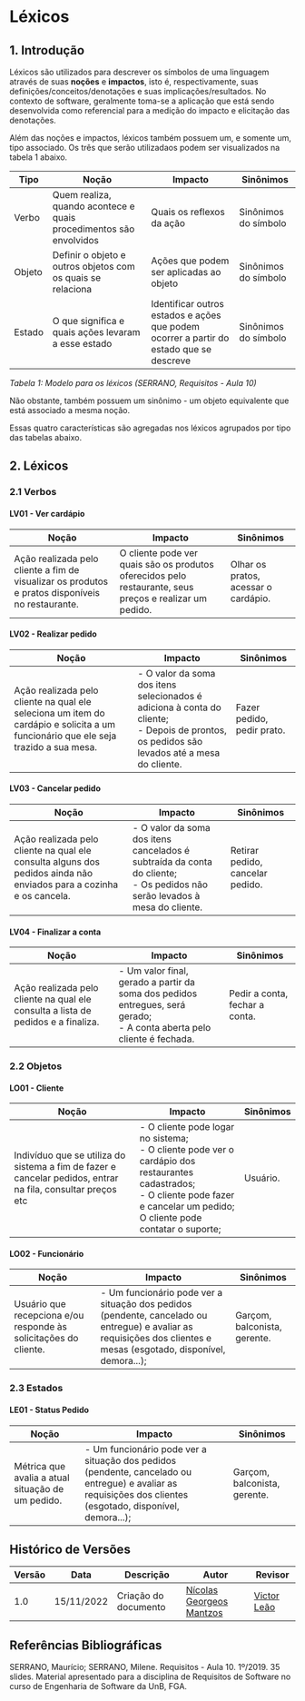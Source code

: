 # Léxicos

## 1. Introdução

Léxicos são utilizados para descrever os símbolos de uma linguagem através de suas **noções** e **impactos**, isto é, respectivamente, suas definições/conceitos/denotações e suas implicações/resultados. No contexto de software, geralmente toma-se a aplicação que está sendo desenvolvida como referencial para a medição do impacto e elicitação das denotações.

Além das noções e impactos, léxicos também possuem um, e somente um, tipo associado. Os três que serão utilizadaos podem ser visualizados na tabela 1 abaixo.

| Tipo   |  Noção                                                             |  Impacto                                                                                | Sinônimos            |
|--------|--------------------------------------------------------------------|-----------------------------------------------------------------------------------------|----------------------|
| Verbo  | Quem realiza, quando acontece e quais procedimentos são envolvidos | Quais os reflexos da ação                                                               | Sinônimos do símbolo |
| Objeto | Definir o objeto e outros objetos com os quais se relaciona        | Ações que podem ser aplicadas ao objeto                                                 | Sinônimos do símbolo |
| Estado | O que significa e quais ações levaram a esse estado                | Identificar outros estados e ações que podem ocorrer a partir do estado que se descreve | Sinônimos do símbolo |

_Tabela 1: Modelo para os léxicos (SERRANO, Requisitos - Aula 10)_

Não obstante, também possuem um sinônimo - um objeto equivalente que está associado a mesma noção.

Essas quatro características são agregadas nos léxicos agrupados por tipo das tabelas abaixo.

## 2. Léxicos

### 2.1 Verbos

#### LV01 - Ver cardápio

| Noção                                                                                            | Impacto                                                                                                 | Sinônimos                            |
|--------------------------------------------------------------------------------------------------|---------------------------------------------------------------------------------------------------------|--------------------------------------|
| Ação realizada pelo cliente a fim de visualizar os produtos e pratos disponíveis no restaurante. | O cliente pode ver quais são os produtos oferecidos pelo restaurante, seus preços e realizar um pedido. | Olhar os pratos, acessar o cardápio. |

#### LV02 - Realizar pedido

| Noção                                                                                                                              | Impacto                                                                                                                                         | Sinônimos                  |
|------------------------------------------------------------------------------------------------------------------------------------|-------------------------------------------------------------------------------------------------------------------------------------------------|----------------------------|
| Ação realizada pelo cliente na qual ele seleciona um item do cardápio e solicita a um funcionário que ele seja trazido a sua mesa. | - O valor da soma dos itens selecionados é adiciona à conta do cliente; <br> - Depois de prontos, os pedidos são levados até a mesa do cliente. | Fazer pedido, pedir prato. |

#### LV03 - Cancelar pedido

| Noção                                                                                                               | Impacto                                                                                                                        | Sinônimos                        |
|---------------------------------------------------------------------------------------------------------------------|--------------------------------------------------------------------------------------------------------------------------------|----------------------------------|
| Ação realizada pelo cliente na qual ele consulta alguns dos pedidos ainda não enviados para a cozinha e os cancela. | - O valor da soma dos itens cancelados é subtraída da conta do cliente; <br> - Os pedidos não serão levados à mesa do cliente. | Retirar pedido, cancelar pedido. |

#### LV04 - Finalizar a conta

| Noção                                                                             | Impacto                                                                                                                     | Sinônimos                      |
|-----------------------------------------------------------------------------------|-----------------------------------------------------------------------------------------------------------------------------|--------------------------------|
| Ação realizada pelo cliente na qual ele consulta a lista de pedidos e a finaliza. | - Um valor final, gerado a partir da soma dos pedidos entregues, será gerado; <br> - A conta aberta pelo cliente é fechada. | Pedir a conta, fechar a conta. |


### 2.2 Objetos

#### LO01 - Cliente

| Noção                                                                                                       | Impacto                                                                                                                                                                                        | Sinônimos |
|-------------------------------------------------------------------------------------------------------------|------------------------------------------------------------------------------------------------------------------------------------------------------------------------------------------------|-----------|
| Indivíduo que se utiliza do sistema a fim de fazer e cancelar pedidos, entrar na fila, consultar preços etc | - O cliente pode logar no sistema; <br> - O cliente pode ver o cardápio dos restaurantes cadastrados; <br> - O cliente pode fazer e cancelar um pedido; <br> O cliente pode contatar o suporte; | Usuário.  |

#### LO02 - Funcionário

| Noção                                                            | Impacto                                                                                                                                                     | Sinônimos                    |
|------------------------------------------------------------------|-------------------------------------------------------------------------------------------------------------------------------------------------------------|------------------------------|
| Usuário que recepciona e/ou responde às solicitações do cliente. | - Um funcionário pode ver a situação dos pedidos (pendente, cancelado ou entregue) e avaliar as requisições dos clientes e mesas (esgotado, disponível, demora...); | Garçom, balconista, gerente. |

### 2.3 Estados

#### LE01 - Status Pedido

| Noção                                             | Impacto                                                                                                                                                     | Sinônimos                    |
|---------------------------------------------------|-------------------------------------------------------------------------------------------------------------------------------------------------------------|------------------------------|
| Métrica que avalia a atual situação de um pedido. | - Um funcionário pode ver a situação dos pedidos (pendente, cancelado ou entregue) e avaliar as requisições dos clientes (esgotado, disponível, demora...); | Garçom, balconista, gerente. |

## Histórico de Versões

| Versão | Data       | Descrição            | Autor                    | Revisor |
| ------ |------------|----------------------|--------------------------|---------|
| 1.0    | 15/11/2022 | Criação do documento | [Nícolas Georgeos Mantzos](https://github.com/ngm1450) | [Victor Leão](https://github.com/victorleaoo) |

## Referências Bibliográficas

SERRANO, Maurício; SERRANO, Milene. Requisitos - Aula 10. 1º/2019. 35 slides. Material apresentado para a disciplina de Requisitos de Software no curso de Engenharia de Software da UnB, FGA.
